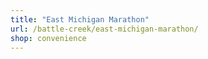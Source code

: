 ```yaml
---
title: "East Michigan Marathon"
url: /battle-creek/east-michigan-marathon/
shop: convenience
---
```

